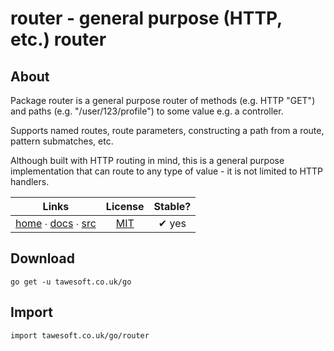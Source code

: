 # router - general purpose (HTTP, etc.) router

## About

Package router is a general purpose router of methods (e.g. HTTP "GET") and paths (e.g. "/user/123/profile") to
some value e.g. a controller.

Supports named routes, route parameters, constructing a path from a route, pattern submatches, etc.

Although built with HTTP routing in mind, this is a general purpose implementation that can route to any type
of value - it is not limited to HTTP handlers.

|  Links  | License | Stable? | 
|:-------:|:-------:|:-------:| 
| [home][home_] ∙ [docs][docs_] ∙ [src][src_] | [MIT][copy_] | ✔ yes |

[home_]: https://tawesoft.co.uk/go/router
[src_]:  https://github.com/tawesoft/go/tree/master/router
[docs_]: https://godoc.org/tawesoft.co.uk/go/router
[copy_]: https://github.com/tawesoft/go/tree/master/router/_COPYING.md

## Download

```shell script
go get -u tawesoft.co.uk/go
```

## Import

```
import tawesoft.co.uk/go/router
```